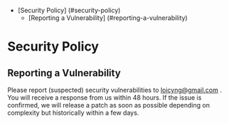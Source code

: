 - [Security Policy] (#security-policy)
	- [Reporting a Vulnerability] (#reporting-a-vulnerability)

# Security Policy

## Reporting a Vulnerability

Please report (suspected) security vulnerabilities to loicyng@gmail.com . You will receive a response from us within 48 hours. If the issue is confirmed, we will release a patch as soon as possible depending on complexity but historically within a few days. 
